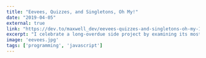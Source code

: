 ```yaml
---
title: "Eevees, Quizzes, and Singletons, Oh My!"
date: "2019-04-05"
external: true
link: "https://dev.to/maxwell_dev/eevees-quizzes-and-singletons-oh-my-1blh"
excerpt: "I celebrate a long-overdue side project by examining its most important pieces - services, singletons, and which Eeveelution matches my personality."
image: 'eevees.jpg'
tags: ['programming', 'javascript']
---
```

